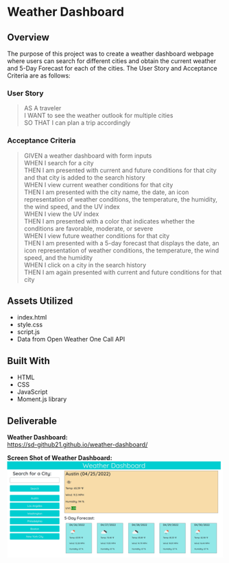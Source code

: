 # **Weather Dashboard**

## **Overview**
The purpose of this project was to create a weather dashboard webpage where users can search for different cities and obtain the current weather and 5-Day Forecast for each of the cities. The User Story and Acceptance Criteria are as follows:

### **User Story**
> AS A traveler<br>
I WANT to see the weather outlook for multiple cities<br>
SO THAT I can plan a trip accordingly<br>

### **Acceptance Criteria**
> GIVEN a weather dashboard with form inputs<br>
WHEN I search for a city<br>
THEN I am presented with current and future conditions for that city and that city is added to the search history<br>
WHEN I view current weather conditions for that city<br>
THEN I am presented with the city name, the date, an icon representation of weather conditions, the temperature, the humidity, the wind speed, and the UV index<br>
WHEN I view the UV index<br>
THEN I am presented with a color that indicates whether the conditions are favorable, moderate, or severe<br>
WHEN I view future weather conditions for that city<br>
THEN I am presented with a 5-day forecast that displays the date, an icon representation of weather conditions, the temperature, the wind speed, and the humidity<br>
WHEN I click on a city in the search history<br>
THEN I am again presented with current and future conditions for that city<br>

## **Assets Utilized** 

- index.html
- style.css
- script.js
- Data from Open Weather One Call API

## **Built With**
* HTML
* CSS
* JavaScript
* Moment.js library
 
 ## **Deliverable**

**Weather Dashboard:**<br>
https://sd-github21.github.io/weather-dashboard/

**Screen Shot of Weather Dashboard:**<br>
![alt text](screencapture-weather-dashboard.png)
